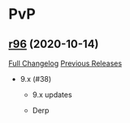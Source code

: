 # <DBM> PvP

## [r96](https://github.com/DeadlyBossMods/DBM-PvP/tree/r96) (2020-10-14)
[Full Changelog](https://github.com/DeadlyBossMods/DBM-PvP/compare/r95...r96) [Previous Releases](https://github.com/DeadlyBossMods/DBM-PvP/releases)

- 9.x (#38)  
    * 9.x updates  
    * Derp  